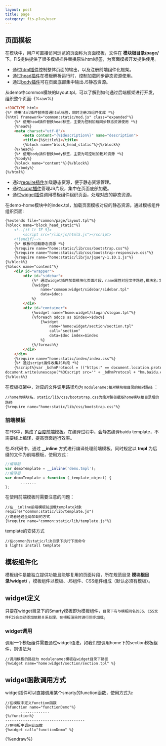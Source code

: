 ```yaml
---
layout: post
title: page
category: fis-plus/user
---
```


## 页面模板

在模块中，用户可直接访问浏览的页面称为页面模板，文件在 **模块根目录/page/** 下。FIS提供提供了很多模板插件替换原生html标签，为页面模板开发提供使用。

* 通过[html插件](smarty-plugin.html#html)控制整体页面的输出，以及注册前端组件化框架。
* 通过[head插件](smarty-plugin.html#head)在模板解析运行时，控制加载同步静态资源使用。
* 通过[body插件](smarty-plugin.html#body)可在页面底部集中输出JS静态资源。

从demo中common模块的layout.tpl，可以了解到如何通过后端框架进行开发，组织整个页面:
{%raw%}

```html
<!DOCTYPE html>
{%* 使用html插件替换普通html标签，同时注册JS组件化库 *%}
{%html framework="common:static/mod.js" class="expanded"%}
    {%* 使用head插件替换head标签，主要为控制加载同步静态资源使用 *%}
    {%head%}
    <meta charset="utf-8"/>
        <meta content="{%$description%}" name="description">
        <title>{%$title%}</title>
        {%block name="block_head_static"%}{%/block%}
    {%/head%}
    {%* 使用body插件替换body标签，主要为可控制加载JS资源 *%}
    {%body%}
    {%block name="content"%}{%/block%}
    {%/body%}
{%/html%}
```

* 通过[require插件](smarty-plugin.html#require)加载静态资源，便于静态资源管理。
* 通过[script插件](smarty-plugin.html#script)管理JS片段，集中在页面底部加载。
* 通过[widget插件](smarty-plugin.html#widget)调用模板组件组织页面，处理对应的静态资源。

在demo-home模块中的index.tpl，加载页面模板对应的静态资源，通过模板组件组织页面:

```html
{%extends file="common/page/layout.tpl"%}
{%block name="block_head_static"%}
    <!--[if lt IE 9]>
        <script src="/lib/js/html5.js"></script>
    <![endif]-->
    {%* 模板中加载静态资源 *%}
    {%require name="home:static/lib/css/bootstrap.css"%}
    {%require name="home:static/lib/css/bootstrap-responsive.css"%}
    {%require name="home:static/lib/js/jquery-1.10.1.js"%}
{%/block%}
{%block name="content"%}
    <div id="wrapper">
        <div id="sidebar">
            {%* 通过widget插件加载模块化页面片段，name属性对应文件路径,模块名:文件目录路径 *%}
            {%widget
                name="common:widget/sidebar/sidebar.tpl"
                data=$docs
            %}
        </div>
        <div id="container">
            {%widget name="home:widget/slogan/slogan.tpl"%}
            {%foreach $docs as $index=>$doc%}
                {%widget
                    name="home:widget/section/section.tpl"
                    call="section"
                    data=$doc index=$index
                %}
            {%/foreach%}
        </div>
    </div>
    {%require name="home:static/index/index.css"%}
    {%* 通过script插件收集JS片段 *%}
    {%script%}var _bdhmProtocol = (("https:" == document.location.protocol) ? " https://" : " http://");
document.write(unescape("%3Cscript src='" + _bdhmProtocol + "hm.baidu.com/h.js%3F70b541fe48dd916f7163051b0ce5a0e3' type='text/javascript'%3E%3C/script%3E"));{%/script%}
{%/block%}
```

在模板框架中，对应的文件调用路径均为 ``modulename:相对模块根目录的相对路径`` ：

    //home为模块名，static/lib/css/bootstrap.css为绝对路径截取home模块根目录后的路径
    {%require name="home:static/lib/css/bootstrap.css"%}

### 前端模板

在FIS中，集成了[百度前端模板](http://baidufe.github.com/BaiduTemplate)。在编译过程中，会静态编译baidu template，不需要线上编译，提高页面运行效率。

在JS代码中，通过 **__inline** 方式进行编译处理前端模板。同时规定以 **tmpl** 为后缀的文件为前端模板，使用方式：

```javascript
//编译前
var demoTemplate = __inline('demo.tmpl');
//编译后
var demoTemplate = function (_template_object) {
       .......
};
```

在使用前端模板时需要注意的问题：

    //在__inline前端模板前加载template对象
    require("common:static/lib/template.js")
    //或者通过全局加载的方式
    {%require name="common:static/lib/template.js"%}

template的安装方式

    //在common的static/lib目录下执行下面命令
    $ lights install template

## 模板组件化

模板组件是能独立提供功能且能够复用的页面片段，所在规范目录 **模块根目录/widget/** ，模板组件以模板、JS组件、CSS组件组成（默认必须有模板）。

## widget定义

只要在widget目录下的Smarty模板即为模板组件，``目录下有与模板同名的JS、CSS文件FIS会自动添加依赖关系处理，在模板渲染时进行同步加载``。

### widget调用

调用一个模板组件需要通过widget语法，如我们想调用home下的section模板组件，则语法为

    //调用模板的路径为 modulename:模板在widget目录下路径
    {%widget name="home:widget/section/section.tpl" %}

## widget函数调用方式

widget插件可以直接调用某个smarty的function函数，使用方式为:

    //在模板中定义function函数
    {%function name="functionDemo"%}
           .............
    {%/function%}
    ------------------------------------
    //在模板中调用此函数
    {%widget call="functionDemo" %}
{%endraw%}